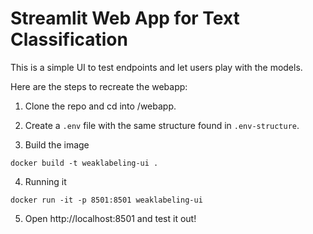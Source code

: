 # Streamlit Web App for Text Classification

This is a simple UI to test endpoints and let users play with the models.

Here are the steps to recreate the webapp:

1. Clone the repo and cd into /webapp.

2. Create a `.env` file with the same structure found in `.env-structure`.

3. Build the image
```
docker build -t weaklabeling-ui .
```

4. Running it
```
docker run -it -p 8501:8501 weaklabeling-ui
```  

5. Open http://localhost:8501 and test it out!
